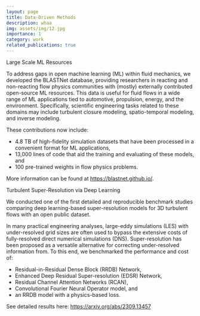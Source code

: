 ```yaml
---
layout: page
title: Data-Driven Methods
description: whaa
img: assets/img/12.jpg
importance: 1
category: work
related_publications: true
---
```


Large Scale ML Resources

 
To address gaps in open machine learning (ML) within fluid mechanics, we developed the BLASTNet database, providing researchers in reacting and non-reacting flow physics communities with (mostly) externally contributed open-source ML resources. This data is useful for fluid flows in a wide range of ML applications tied to automotive, propulsion, energy, and the environment. Specifically, scientific engineering tasks related to these domains may include turbulent closure modeling, spatio-temporal modeling, and inverse modeling.

These contributions now include:

- 4.8 TB of high-fidelity simulation datasets that have been processed in a convenient format for ML applications,
- 13,000 lines of code that aid the training and evaluating of these models, and
- 100 pre-trained weights in flow physics problems.

More information can be found at https://blastnet.github.io/.


Turbulent Super-Resolution via Deep Learning

 
We conducted one of the first detailed and reproducible benchmark studies comparing deep learning-based super-resolution models for 3D turbulent flows with an open public dataset.

In many practical engineering analyses, large-eddy simulations (LES) with under-resolved grid sizes are often used to bypass the extensive costs of fully-resolved direct numerical simulations (DNS). Super-resolution has been proposed as a versatile alternative for correcting under-resolved information from. To this end, we benchmarked the performance and cost of:

- Residual-in-Residual Dense Block  (RRDB) Network,
- Enhanced Deep Residual Super-resolution (EDSR) Network,
- Residual Channel Attention Networks (RCAN),
- Convolutional Fourier Neural Operator model, and
- an RRDB model with a physics-based loss.

See detailed results here: https://arxiv.org/abs/2309.13457
